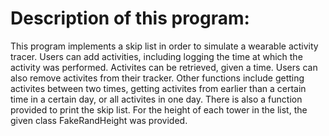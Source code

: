 # Description of this program: 
 This program implements a skip list in order to simulate a wearable activity tracer. Users can add activities, including logging the time at which the activity was performed. Activites can be retrieved, given a time. Users can also remove activites from their tracker. Other functions include getting activites between two times, getting activites from earlier than a certain time in a certain day, or all activites in one day. There is also a function provided to print the skip list. For the height of each tower in the list, the given class FakeRandHeight was provided.
